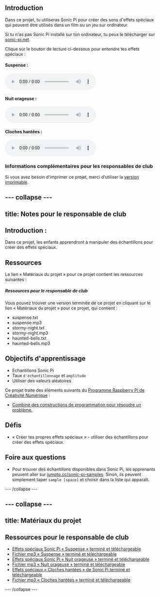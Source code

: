 ## Introduction

Dans ce projet, tu utiliseras Sonic Pi pour créer des sons d'effets spéciaux qui peuvent être utilisés dans un film ou un jeu sur ordinateur.

Si tu n'as pas Sonic Pi installé sur ton ordinateur, tu peux le télécharger sur [sonic-pi.net](https://sonic-pi.net/).

<div id="audio-preview" class="pdf-hidden">

Clique sur le bouton de lecture ci-dessous pour entendre tes effets spéciaux : 

#### Suspense : 

<audio controls preload> 
  <source src="resources/suspense.mp3" type="audio/mpeg"> 
Ton navigateur ne supporte pas l'élément <code>audio</code>. 
</audio> 

#### Nuit orageuse : 

<audio controls preload> 
  <source src="resources/stormy-night.mp3" type="audio/mpeg"> 
Ton navigateur ne supporte pas l'élément <code>audio</code>. 
</audio> 

#### Cloches hantées : 
<audio controls preload> 
  <source src="resources/haunted-bells.mp3" type="audio/mpeg"> 
Ton navigateur ne supporte pas l'élément <code>audio</code>. 
</audio>

</div>

### Informations complémentaires pour les responsables de club

Si vous avez besoin d'imprimer ce projet, merci d'utiliser la [version imprimable](https://projects.raspberrypi.org/fr-FR/projects/special-effects/print).

--- collapse ---
---
title: Notes pour le responsable de club
---

## Introduction :

Dans ce projet, les enfants apprendront à manipuler des échantillons pour créer des effets spéciaux.

## Ressources

Le lien « Matériaux du projet » pour ce projet contient les ressources suivantes :

##### Ressources pour le responsable de club

Vous pouvez trouver une version terminée de ce projet en cliquant sur le lien « Matériaux du projet » pour ce projet, qui contient :

* suspense.txt
* suspense.mp3
* stormy-night.txt
* stormy-night.mp3
* haunted-bells.txt
* haunted-bells.mp3

## Objectifs d'apprentissage

* Echantillons Sonic Pi
* Taux `d'échantillonnage` et `amplitude`
* Utiliser des valeurs aléatoires

Ce projet traite des éléments suivants du [Programme Raspberry Pi de Créativité Numérique](http://rpf.io/curriculum) :

* [Combine des constructions de programmation pour résoudre un problème.](https://www.raspberrypi.org/curriculum/programming/builder)

## Défis

* « Créer tes propres effets spéciaux » - utiliser des échantillons pour créer des effets spéciaux.

## Foire aux questions

* Pour trouver des échantillons disponibles dans Sonic Pi, les apprenants peuvent aller sur [jumpto.cc/sonic-pi-samples](http://jumpto.cc/sonic-pi-samples). Sinon, ils peuvent simplement taper `sample [space]` et choisir dans la liste qui apparaît.

--- /collapse ---

--- collapse ---
---
title: Matériaux du projet
---

## Ressources pour le responsable de club

* [Effets spéciaux Sonic Pi « Suspense » terminé et téléchargeable](resources/suspense.txt)
* [Fichier mp3 « Suspense » terminé et téléchargeable](resources/suspense.mp3)
* [Effets spéciaux Sonic Pi « Nuit orageuse » terminé et téléchargeable](resources/stormy-night.txt)
* [Fichier mp3 « Nuit orageuse » terminé et téléchargeable](resources/stormy-night.mp3)
* [Effets spéciaux « Cloches hantées » de Sonic Pi terminé et téléchargeable](resources/haunted-bells.txt)
* [Fichier mp3 « Cloches hantées » terminé et téléchargeable](resources/haunted-bells.mp3)

--- /collapse ---